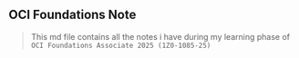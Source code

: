 ## OCI Foundations Note

> This md file contains all the notes i have during my learning phase of `OCI Foundations Associate 2025 (1Z0-1085-25)`


